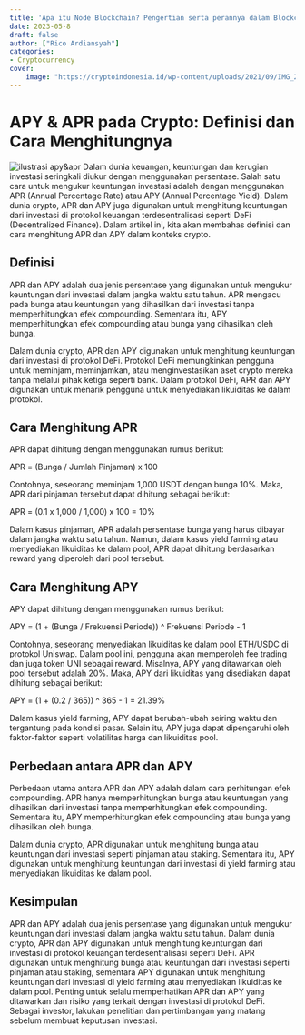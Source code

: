 ```yaml
---
title: 'Apa itu Node Blockchain? Pengertian serta perannya dalam Blockchain'
date: 2023-05-8
draft: false
author: ["Rico Ardiansyah"]
categories:
- Cryptocurrency
cover:
    image: "https://cryptoindonesia.id/wp-content/uploads/2021/09/IMG_20210928_062514.jpg"
---
```

# APY & APR pada Crypto: Definisi dan Cara Menghitungnya

![ilustrasi apy&apr](https://cryptoindonesia.id/wp-content/uploads/2021/09/IMG_20210928_062514.jpg)
Dalam dunia keuangan, keuntungan dan kerugian investasi seringkali diukur dengan menggunakan persentase. Salah satu cara untuk mengukur keuntungan investasi adalah dengan menggunakan APR (Annual Percentage Rate) atau APY (Annual Percentage Yield). Dalam dunia crypto, APR dan APY juga digunakan untuk menghitung keuntungan dari investasi di protokol keuangan terdesentralisasi seperti DeFi (Decentralized Finance). Dalam artikel ini, kita akan membahas definisi dan cara menghitung APR dan APY dalam konteks crypto.

## Definisi

APR dan APY adalah dua jenis persentase yang digunakan untuk mengukur keuntungan dari investasi dalam jangka waktu satu tahun. APR mengacu pada bunga atau keuntungan yang dihasilkan dari investasi tanpa memperhitungkan efek compounding. Sementara itu, APY memperhitungkan efek compounding atau bunga yang dihasilkan oleh bunga.

Dalam dunia crypto, APR dan APY digunakan untuk menghitung keuntungan dari investasi di protokol DeFi. Protokol DeFi memungkinkan pengguna untuk meminjam, meminjamkan, atau menginvestasikan aset crypto mereka tanpa melalui pihak ketiga seperti bank. Dalam protokol DeFi, APR dan APY digunakan untuk menarik pengguna untuk menyediakan likuiditas ke dalam protokol.

## Cara Menghitung APR

APR dapat dihitung dengan menggunakan rumus berikut:

APR = (Bunga / Jumlah Pinjaman) x 100

Contohnya, seseorang meminjam 1,000 USDT dengan bunga 10%. Maka, APR dari pinjaman tersebut dapat dihitung sebagai berikut:

APR = (0.1 x 1,000 / 1,000) x 100 = 10%

Dalam kasus pinjaman, APR adalah persentase bunga yang harus dibayar dalam jangka waktu satu tahun. Namun, dalam kasus yield farming atau menyediakan likuiditas ke dalam pool, APR dapat dihitung berdasarkan reward yang diperoleh dari pool tersebut.

## Cara Menghitung APY

APY dapat dihitung dengan menggunakan rumus berikut:

APY = (1 + (Bunga / Frekuensi Periode)) ^ Frekuensi Periode - 1

Contohnya, seseorang menyediakan likuiditas ke dalam pool ETH/USDC di protokol Uniswap. Dalam pool ini, pengguna akan memperoleh fee trading dan juga token UNI sebagai reward. Misalnya, APY yang ditawarkan oleh pool tersebut adalah 20%. Maka, APY dari likuiditas yang disediakan dapat dihitung sebagai berikut:

APY = (1 + (0.2 / 365)) ^ 365 - 1 = 21.39%

Dalam kasus yield farming, APY dapat berubah-ubah seiring waktu dan tergantung pada kondisi pasar. Selain itu, APY juga dapat dipengaruhi oleh faktor-faktor seperti volatilitas harga dan likuiditas pool.

## Perbedaan antara APR dan APY

Perbedaan utama antara APR dan APY adalah dalam cara perhitungan efek compounding. APR hanya memperhitungkan bunga atau keuntungan yang dihasilkan dari investasi tanpa memperhitungkan efek compounding. Sementara itu, APY memperhitungkan efek compounding atau bunga yang dihasilkan oleh bunga.

Dalam dunia crypto, APR digunakan untuk menghitung bunga atau keuntungan dari investasi seperti pinjaman atau staking. Sementara itu, APY digunakan untuk menghitung keuntungan dari investasi di yield farming atau menyediakan likuiditas ke dalam pool.

## Kesimpulan

APR dan APY adalah dua jenis persentase yang digunakan untuk mengukur keuntungan dari investasi dalam jangka waktu satu tahun. Dalam dunia crypto, APR dan APY digunakan untuk menghitung keuntungan dari investasi di protokol keuangan terdesentralisasi seperti DeFi. APR digunakan untuk menghitung bunga atau keuntungan dari investasi seperti pinjaman atau staking, sementara APY digunakan untuk menghitung keuntungan dari investasi di yield farming atau menyediakan likuiditas ke dalam pool. Penting untuk selalu memperhatikan APR dan APY yang ditawarkan dan risiko yang terkait dengan investasi di protokol DeFi. Sebagai investor, lakukan penelitian dan pertimbangan yang matang sebelum membuat keputusan investasi.
